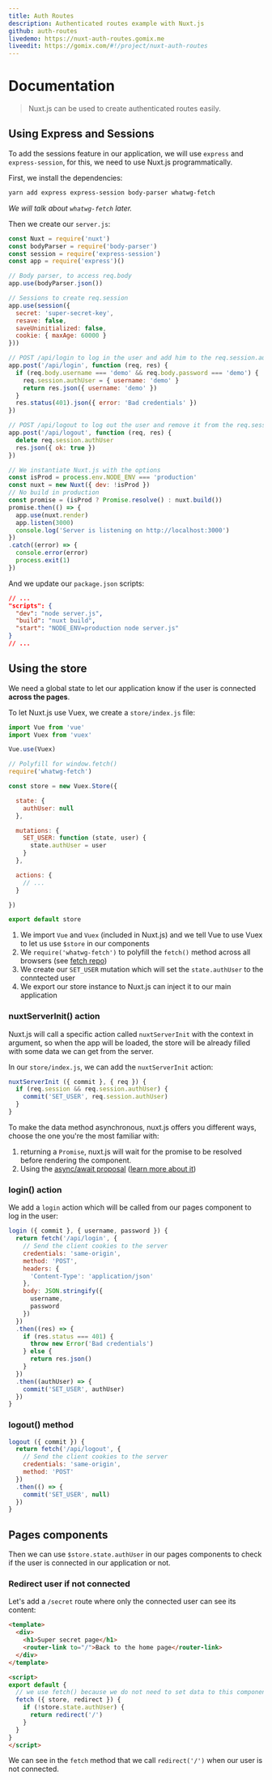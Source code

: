 ```yaml
---
title: Auth Routes
description: Authenticated routes example with Nuxt.js
github: auth-routes
livedemo: https://nuxt-auth-routes.gomix.me
liveedit: https://gomix.com/#!/project/nuxt-auth-routes
---
```


# Documentation

> Nuxt.js can be used to create authenticated routes easily.

## Using Express and Sessions

To add the sessions feature in our application, we will use `express` and `express-session`, for this, we need to use Nuxt.js programmatically.

First, we install the dependencies:
```bash
yarn add express express-session body-parser whatwg-fetch
```

*We will talk about `whatwg-fetch` later.*

Then we create our `server.js`:
```js
const Nuxt = require('nuxt')
const bodyParser = require('body-parser')
const session = require('express-session')
const app = require('express')()

// Body parser, to access req.body
app.use(bodyParser.json())

// Sessions to create req.session
app.use(session({
  secret: 'super-secret-key',
  resave: false,
  saveUninitialized: false,
  cookie: { maxAge: 60000 }
}))

// POST /api/login to log in the user and add him to the req.session.authUser
app.post('/api/login', function (req, res) {
  if (req.body.username === 'demo' && req.body.password === 'demo') {
    req.session.authUser = { username: 'demo' }
    return res.json({ username: 'demo' })
  }
  res.status(401).json({ error: 'Bad credentials' })
})

// POST /api/logout to log out the user and remove it from the req.session
app.post('/api/logout', function (req, res) {
  delete req.session.authUser
  res.json({ ok: true })
})

// We instantiate Nuxt.js with the options
const isProd = process.env.NODE_ENV === 'production'
const nuxt = new Nuxt({ dev: !isProd })
// No build in production
const promise = (isProd ? Promise.resolve() : nuxt.build())
promise.then(() => {
  app.use(nuxt.render)
  app.listen(3000)
  console.log('Server is listening on http://localhost:3000')
})
.catch((error) => {
  console.error(error)
  process.exit(1)
})
```

And we update our `package.json` scripts:
```json
// ...
"scripts": {
  "dev": "node server.js",
  "build": "nuxt build",
  "start": "NODE_ENV=production node server.js"
}
// ...
```

## Using the store

We need a global state to let our application know if the user is connected **across the pages**.

To let Nuxt.js use Vuex, we create a `store/index.js` file:

```js
import Vue from 'vue'
import Vuex from 'vuex'

Vue.use(Vuex)

// Polyfill for window.fetch()
require('whatwg-fetch')

const store = new Vuex.Store({

  state: {
    authUser: null
  },

  mutations: {
    SET_USER: function (state, user) {
      state.authUser = user
    }
  },

  actions: {
    // ...
  }

})

export default store
```

1. We import `Vue` and `Vuex` (included in Nuxt.js) and we tell Vue to use Vuex to let us use `$store` in our components
2. We `require('whatwg-fetch')` to polyfill the `fetch()` method across all browsers (see [fetch repo](https://github.com/github/fetch))
3. We create our `SET_USER` mutation which will set the `state.authUser` to the conntected user
4. We export our store instance to Nuxt.js can inject it to our main application

### nuxtServerInit() action

Nuxt.js will call a specific action called `nuxtServerInit` with the context in argument, so when the app will be loaded, the store will be already filled with some data we can get from the server.

In our `store/index.js`, we can add the `nuxtServerInit` action:
```js
nuxtServerInit ({ commit }, { req }) {
  if (req.session && req.session.authUser) {
    commit('SET_USER', req.session.authUser)
  }
}
```

To make the data method asynchronous, nuxt.js offers you different ways, choose the one you're the most familiar with:

1. returning a `Promise`, nuxt.js will wait for the promise to be resolved before rendering the component.
2. Using the [async/await proposal](https://github.com/lukehoban/ecmascript-asyncawait) ([learn more about it](https://zeit.co/blog/async-and-await))

### login() action

We add a `login` action which will be called from our pages component to log in the user:
```js
login ({ commit }, { username, password }) {
  return fetch('/api/login', {
    // Send the client cookies to the server
    credentials: 'same-origin',
    method: 'POST',
    headers: {
      'Content-Type': 'application/json'
    },
    body: JSON.stringify({
      username,
      password
    })
  })
  .then((res) => {
    if (res.status === 401) {
      throw new Error('Bad credentials')
    } else {
      return res.json()
    }
  })
  .then((authUser) => {
    commit('SET_USER', authUser)
  })
}
```

### logout() method

```js
logout ({ commit }) {
  return fetch('/api/logout', {
    // Send the client cookies to the server
    credentials: 'same-origin',
    method: 'POST'
  })
  .then(() => {
    commit('SET_USER', null)
  })
}
```

## Pages components

Then we can use `$store.state.authUser` in our pages components to check if the user is connected in our application or not.

### Redirect user if not connected

Let's add a `/secret` route where only the connected user can see its content:
```html
<template>
  <div>
    <h1>Super secret page</h1>
    <router-link to="/">Back to the home page</router-link>
  </div>
</template>

<script>
export default {
  // we use fetch() because we do not need to set data to this component
  fetch ({ store, redirect }) {
    if (!store.state.authUser) {
      return redirect('/')
    }
  }
}
</script>
```

We can see in the `fetch` method that we call `redirect('/')` when our user is not connected.

